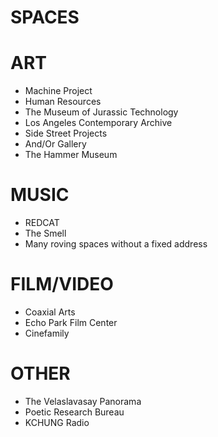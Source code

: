 # SPACES

# ART
* Machine Project
* Human Resources
* The Museum of Jurassic Technology
* Los Angeles Contemporary Archive
* Side Street Projects
* And/Or Gallery
* The Hammer Museum

# MUSIC
* REDCAT
* The Smell
* Many roving spaces without a fixed address

# FILM/VIDEO
* Coaxial Arts
* Echo Park Film Center
* Cinefamily

# OTHER
* The Velaslavasay Panorama
* Poetic Research Bureau
* KCHUNG Radio
